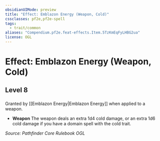 ```yaml
---
obsidianUIMode: preview
title: "Effect: Emblazon Energy (Weapon, Cold)"
cssclasses: pf2e,pf2e-spell
tags:
  - trait/common
aliases: "Compendium.pf2e.feat-effects.Item.5TzKmEqFyLHBG2ua"
license: OGL
---
```

# Effect: Emblazon Energy (Weapon, Cold)
## Level 8
### 






Granted by [[Emblazon Energy|Emblazon Energy]] when applied to a weapon.

*   **Weapon** The weapon deals an extra 1d4 cold damage, or an extra 1d6 cold damage if you have a domain spell with the cold trait.

*Source: Pathfinder Core Rulebook*
*OGL*